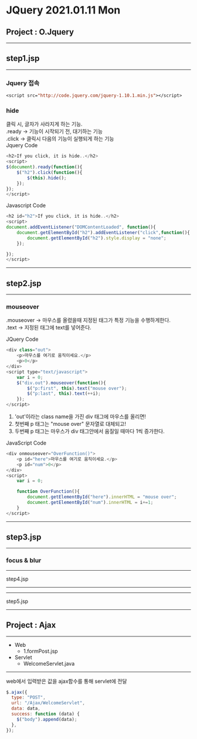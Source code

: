 # JQuery 2021.01.11 Mon

## Project : O.Jquery

---

## step1.jsp

---

### Jquery 접속

```jsp
<script src="http://code.jquery.com/jquery-1.10.1.min.js"></script>

```

### hide

클릭 시, 글자가 사라지게 하는 기능.<br>
.ready -> 기능이 시작되기 전, 대기하는 기능<br>
.click -> 클릭시 다음의 기능이 실행되게 하는 기능<br>
Jquery Code

```javascript
<h2>If you click, it is hide..</h2>
<script>
$(document).ready(function(){
    $("h2").click(function(){
        $(this).hide();
    });
});
</script>
```

Javascript Code

```javascript
<h2 id="h2">If you click, it is hide..</h2>
<script>
document.addEventListener("DOMContentLoaded", function(){
	document.getElementById("h2").addEventListener("click",function(){
		document.getElementById("h2").style.display = "none";
	});

});
</script>
```

---

## step2.jsp

---

### mouseover

.mouseover -> 마우스를 올렸을때 지정된 태그가 특정 기능을 수행하게한다.<br>
.text -> 지정된 태그에 text를 넣어준다.

JQuery Code

```javascript
<div class="out">
	<p>마우스를 여기로 움직이세요.</p>
	<p>0</p>
</div>
<script type="text/javascript">
	var i = 0;
	$("div.out").mouseover(function(){
		$("p:first", this).text("mouse over");
		$("p:last", this).text(++i);
	});
</script>
```

1. 'out'이라는 class name을 가진 div 태그에 마우스를 올리면!
2. 첫번째 p 태그는 "mouse over" 문자열로 대체되고!
3. 두번째 p 태그는 마우스가 div 태그안에서 움질일 때마다 1씩 증가한다.

JavaScript Code

```javascript
<div onmouseover="OverFunction()">
	<p id="here">마우스를 여기로 움직이세요.</p>
	<p id="num">0</p>
</div>
<script>
	var i = 0;

	function OverFunction(){
		document.getElementById("here").innerHTML = "mouse over";
		document.getElementById("num").innerHTML = i+=1;
	}
</script>
```

---

## step3.jsp

---

### focus & blur

---

step4.jsp

---

---

step5.jsp

---

## Project : Ajax

---

- Web
  - 1.formPost.jsp
- Servlet
  - WelcomeServlet.java

---

web에서 입력받은 값을 ajax함수를 통해 servlet에 전달

```javascript
$.ajax({
  type: "POST",
  url: "/Ajax/WelcomeServlet",
  data: data,
  success: function (data) {
    $("body").append(data);
  },
});
```
